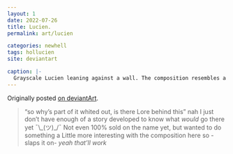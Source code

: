 ```yaml
---
layout: 1
date: 2022-07-26
title: Lucien.
permalink: art/lucien

categories: newhell
tags: hollucien
site: deviantart

caption: |-
  Grayscale Lucien leaning against a wall. The composition resembles a magazine cover, titled <i>Sure is news digest</i> (Jun. 2022 edition), with Lucien's name in bold letters down the side. An adjacent mini-headline reads "Talking with the [the rest has been whited out]"
---
```

Originally posted [on deviantArt](https://www.deviantart.com/a-flyleaf/art/magazine-cover-or-sum-n-923846412).

> “so why’s part of it whited out, is there Lore behind this” nah I just don’t have enough of a story developed to know what *would* go there yet <span style="display:inline-block;">¯\\\_(ツ)_/¯</span> Not even 100% sold on the name yet, but wanted to do something a Little more interesting with the composition here so -slaps it on- <i>yeah that’ll work</i>